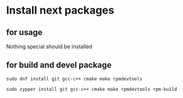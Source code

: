 # Install next packages

## for usage
Nothing special should be installed

## for build and devel package
```
sudo dnf install git gcc-c++ cmake make rpmdevtools
```
```
sudo zypper install git gcc-c++ cmake make rpmdevtools rpm-build
```